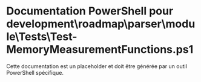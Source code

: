 # Documentation PowerShell pour development\roadmap\parser\module\Tests\Test-MemoryMeasurementFunctions.ps1

Cette documentation est un placeholder et doit être générée par un outil PowerShell spécifique.
